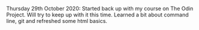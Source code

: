Thursday 29th October 2020:
  Started back up with my course on The Odin Project.
  Will try to keep up with it this time.
  Learned a bit about command line, git and refreshed some html basics.
